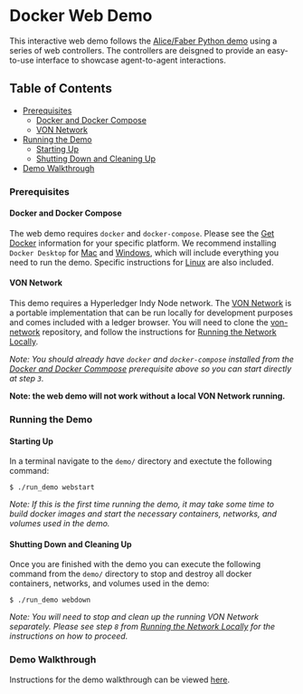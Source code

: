  # Docker Web Demo

 This interactive web demo follows the [Alice/Faber Python demo](https://github.com/hyperledger/aries-cloudagent-python/tree/master/demo#the-alicefaber-python-demo) using a series of web controllers. The controllers are deisgned to provide an easy-to-use interface to showcase agent-to-agent interactions.
 
## Table of Contents

- [Prerequisites](#prerequisites)
    - [Docker and Docker Compose](#docker-and-docker-compose)
    - [VON Network](#von-network)
- [Running the Demo](#running-the-demo)
    - [Starting Up](#starting-up)
    - [Shutting Down and Cleaning Up](#shutting-down-and-cleaning-up)
- [Demo Walkthrough](#demo-walkthrough)

### Prerequisites

#### Docker and Docker Compose

The web demo requires `docker` and `docker-compose`. Please see the [Get Docker](https://docs.docker.com/get-docker/) information for your specific platform. We recommend installing `Docker Desktop` for [Mac](https://docs.docker.com/docker-for-mac/install/) and [Windows](https://docs.docker.com/docker-for-windows/install/), which will include everything you need to run the demo. Specific instructions for [Linux](https://docs.docker.com/install/linux/docker-ce/ubuntu/) are also included.

#### VON Network

This demo requires a Hyperledger Indy Node network. The [VON Network](https://github.com/bcgov/von-network) is a portable implementation that can be run locally for development purposes and comes included with a ledger browser. You will need to clone the [von-network](https://github.com/bcgov/von-network) repository, and follow the instructions for [Running the Network Locally](https://github.com/bcgov/von-network#running-the-network-locally).

_Note: You should already have `docker` and `docker-compose` installed from the [Docker and Docker Commpose](#docker-and-docker-compose) prerequisite above so you can start directly at step `3`._

**Note: the web demo will not work without a local VON Network running.**

### Running the Demo

#### Starting Up
 In a terminal navigate to the `demo/` directory and exectute the following command:

 ```
$ ./run_demo webstart
 ```

 _Note: If this is the first time running the demo, it may take some time to build docker images and start the necessary containers, networks, and volumes used in the demo._

#### Shutting Down and Cleaning Up

Once you are finished with the demo you can execute the following command from the `demo/` directory to stop and destroy all docker containers, networks, and volumes used in the demo:

```
$ ./run_demo webdown
```

 _Note: You will need to stop and clean up the running VON Network separately. Please see step `8` from [Running the Network Locally](https://github.com/bcgov/von-network#running-the-network-locally) for the instructions on how to proceed._

### Demo Walkthrough

Instructions for the demo walkthrough can be viewed [here](../README.md#demo-walkthrough).